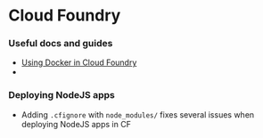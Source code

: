 # Cloud Foundry

### Useful docs and guides

- [Using Docker in Cloud Foundry](https://docs.cloudfoundry.org/adminguide/docker.html)
-

### Deploying NodeJS apps

* Adding `.cfignore` with `node_modules/` fixes several issues when deploying NodeJS apps in CF
